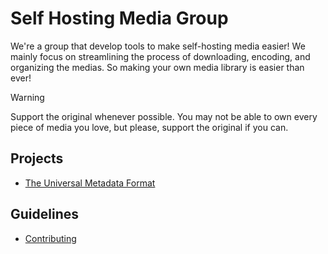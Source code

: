 # Self Hosting Media Group

We're a group that develop tools to make self-hosting media easier! We mainly focus on streamlining the process of downloading, encoding, and organizing the medias. So making your own media library is easier than ever!

> [!WARNING]
> Support the original whenever possible. You may not be able to own every piece of media you love, but please, support the original if you can.

## Projects

- [The Universal Metadata Format](https://github.com/shmg-org/umf-specification)

## Guidelines

- [Contributing](./CONTRIBUTING.md)
